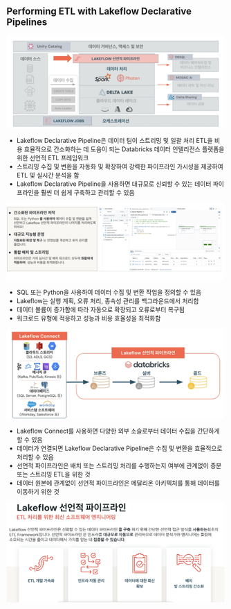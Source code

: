 ## Performing ETL with Lakeflow Declarative Pipelines
![alt text](image-7.png)
- Lakeflow Declarative Pipeline은 데이터 팀이 스트리밍 및 일괄 처리 ETL을 비용 효율적으로 간소화하는 데 도움이 되는 Databricks 데이터 인텔리전스 플랫폼을 위한 선언적 ETL 프레임워크
- 스트리밍 수집 및 변환을 자동화 및 확장하여 강력한 파이프라인 가시성을 제공하여 ETL 및 실시간 분석을 함
- Lakeflow Declarative Pipeline을 사용하면 대규모로 신뢰할 수 있는 데이터 파이프라인을 훨씬 더 쉽게 구축하고 관리할 수 있음

![alt text](image-8.png)
- SQL 또는 Python을 사용하여 데이터 수집 및 변환 작업을 정의할 수 있음
- Lakeflow는 실행 계획, 오류 처리, 종속성 관리를 백그라운드에서 처리함
- 데이터 볼륨이 증가함에 따라 자동으로 확장되고 오류로부터 복구됨
- 워크로드 유형에 적응하고 성능과 비용 효율성을 최적화함

![alt text](image-9.png)
- Lakeflow Connect를 사용하면 다양한 외부 소슬로부터 데이터 수집을 간단하게 할 수 있음
- 데이터가 연결되면 Lakeflow Declarative Pipeline은 수집 및 변환을 효율적으로 처리할 수 있음
- 선언적 파이프라인은 배치 또는 스트리밍 처리를 수행하는지 여부에 관계없이 증분 또는 스트리밍 ETL을 위한 것
- 데이터 원본에 관계없이 선언적 파이프라인은 메달리온 아키텍처를 통해 데이터를 이동하기 위한 것

![alt text](image-10.png)
